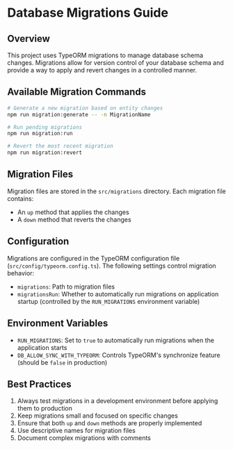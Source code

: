 # Database Migrations Guide

## Overview

This project uses TypeORM migrations to manage database schema changes. Migrations allow for version control of your database schema and provide a way to apply and revert changes in a controlled manner.

## Available Migration Commands

```bash
# Generate a new migration based on entity changes
npm run migration:generate -- -n MigrationName

# Run pending migrations
npm run migration:run

# Revert the most recent migration
npm run migration:revert
```

## Migration Files

Migration files are stored in the `src/migrations` directory. Each migration file contains:

- An `up` method that applies the changes
- A `down` method that reverts the changes

## Configuration

Migrations are configured in the TypeORM configuration file (`src/config/typeorm.config.ts`). The following settings control migration behavior:

- `migrations`: Path to migration files
- `migrationsRun`: Whether to automatically run migrations on application startup (controlled by the `RUN_MIGRATIONS` environment variable)

## Environment Variables

- `RUN_MIGRATIONS`: Set to `true` to automatically run migrations when the application starts
- `DB_ALLOW_SYNC_WITH_TYPEORM`: Controls TypeORM's synchronize feature (should be `false` in production)

## Best Practices

1. Always test migrations in a development environment before applying them to production
2. Keep migrations small and focused on specific changes
3. Ensure that both `up` and `down` methods are properly implemented
4. Use descriptive names for migration files
5. Document complex migrations with comments